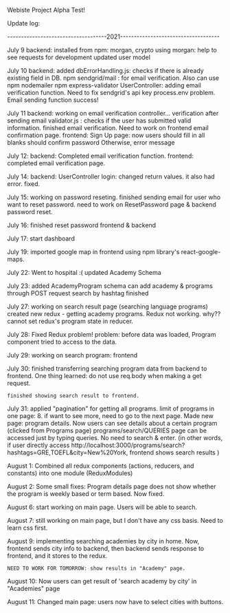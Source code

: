 Webiste Project Alpha Test!

Update log:

------------------------------------2021------------------------------------

July 9
backend:
    installed from npm: morgan, crypto
    using morgan: help to see requests for development
    updated user model


July 10
backend:
    added dbErrorHandling.js:  checks if there is already existing field in DB.
    npm sendgrid/mail : for email verification. Also can use npm nodemailer
    npm express-validator
    UserController: adding email verification function. Need to fix sendgrid's api key process.env problem.
    Email sending function success! 

July 11
backend:
    working on email verification controller... verification after sending email
    validator.js : checks if the user has submitted valid information.
    finished email verification. Need to work on frontend email confirmation page.
frontend:
    Sign Up page: now users should fill in all blanks
                            should confirm password
                    Otherwise, error message

July 12: 
    backend:
        Completed email verification function. 
    frontend:
        completed email verification page.

July 14:
    backend: 
        UserController login: changed return values. it also had error. fixed.

July 15:
    working on password reseting. finished sending email for user who want to reset password.
    need to work on ResetPassword page & backend password reset.

July 16:
    finished reset password frontend & backend

July 17:
    start dashboard

July 19:
    imported google map in frontend using npm library's react-google-maps.

July 22:
    Went to hospital :(
    updated Academy Schema

July 23:
    added AcademyProgram schema
    can add academy & programs through POST request
    search by hashtag finished

July 27:
    working on search result page (searching language programs)
    created new redux - getting academy programs. Redux not working.
    why?? cannot set redux's program state in reducer.

July 28:
    Fixed Redux problem!
    problem: before data was loaded, Program component tried to access to the data.

July 29:
    working on search program: frontend

July 30:
    finished transferring searching program data from backend to frontend. 
    One thing learned: do not use req.body when making a get request.

    finished showing search result to frontend.

July 31:
    applied "pagination" for getting all programs. limit of programs in one page: 8. if want to see more, need to go to the next page.
    Made new page: program details. Now users can see details about a certain program (clicked from Programs page)
    programs/search/QUERIES page can be accessed just by typing queries. No need to search & enter. (in other words, if user directly access http://localhost:3000/programs/search?hashtags=GRE,TOEFL&city=New%20York, frontend shows search results )

August 1:
    Combined all redux components (actions, reducers, and constants) into one module (ReduxModules)

August 2:
    Some small fixes: Program details page does not show whether the program is weekly based or term based. Now fixed.

August 6:
    start working on main page. Users will be able to search.

August 7:
    still working on main page, but I don't have any css basis. Need to learn css first.

August 9:
    implementing searching academies by city in home. Now, frontend sends city info to backend, then backend sends response to frontend, and it stores to the redux.

    NEED TO WORK FOR TOMORROW: show results in "Academy" page.

August 10:
    Now users can get result of 'search academy by city' in "Academies" page

August 11:
 Changed main page: users now have to select cities with buttons.